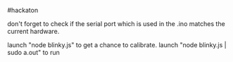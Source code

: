 #hackaton

don't forget to check if the serial port which is used in the .ino matches the current hardware.

launch "node blinky.js" to get a chance to calibrate.
launch "node blinky.js | sudo a.out" to run
